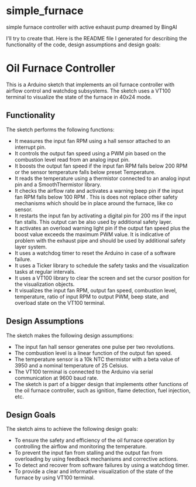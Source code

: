 # simple_furnace
simple furnace controller with active exhaust pump dreamed by BingAI 

I'll try to create that. Here is the README file I generated for describing the functionality of the code, design assumptions and design goals:

# Oil Furnace Controller

This is a Arduino sketch that implements an oil furnace controller with airflow control and watchdog subsystems. The sketch uses a VT100 terminal to visualize the state of the furnace in 40x24 mode.

## Functionality

The sketch performs the following functions:

- It measures the input fan RPM using a hall sensor attached to an interrupt pin.
- It controls the output fan speed using a PWM pin based on the combustion level read from an analog input pin.
- It boosts the output fan speed if the input fan RPM falls below 200 RPM or the sensor temperature falls below preset Temperature.
- It reads the temperature using a thermistor connected to an analog input pin and a SmoothThermistor library.
- It checks the airflow rate and activates a warning beep pin if the input fan RPM falls below 100 RPM .
 This is does not replace other safety mechanisms which should be in place around the furnace, like co sensor. 
- It restarts the input fan by activating a digital pin for 200 ms if the input fan stalls.
  This output can be also used by additional safety layer. 
- It activates an overload warning light pin if the output fan speed plus the boost value exceeds the maximum PWM value.
 It is indicative of problem with the exhaust pipe and should be used by additional safety layer system. 
- It uses a watchdog timer to reset the Arduino in case of a software failure.
- It uses a Ticker library to schedule the safety tasks and the visualization tasks at regular intervals.
- It uses a VT100 library to clear the screen and set the cursor position for the visualization objects.
- It visualizes the input fan RPM, output fan speed, combustion level, temperature, ratio of input RPM to output PWM, beep state, and overload state on the VT100 terminal.

## Design Assumptions

The sketch makes the following design assumptions:

- The input fan hall sensor generates one pulse per two revolutions.
- The combustion level is a linear function of the output fan speed.
- The temperature sensor is a 10k NTC thermistor with a beta value of 3950 and a nominal temperature of 25 Celsius.
- The VT100 terminal is connected to the Arduino via serial communication at 9600 baud rate.
- The sketch is part of a bigger design that implements other functions of the oil furnace controller, such as ignition, flame detection, fuel injection, etc.

## Design Goals

The sketch aims to achieve the following design goals:

- To ensure the safety and efficiency of the oil furnace operation by controlling the airflow and monitoring the temperature.
- To prevent the input fan from stalling and the output fan from overloading by using feedback mechanisms and corrective actions.
- To detect and recover from software failures by using a watchdog timer.
- To provide a clear and informative visualization of the state of the furnace by using VT100 terminal.
